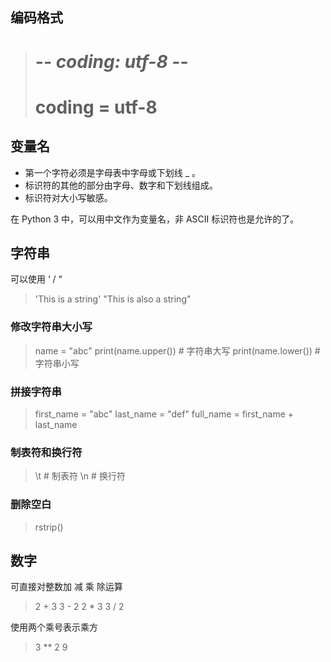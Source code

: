 ## 编码格式

># -*- coding: utf-8 -*-     
># coding = utf-8

## 变量名

-   第一个字符必须是字母表中字母或下划线 _ 。
-   标识符的其他的部分由字母、数字和下划线组成。
-   标识符对大小写敏感。

在 Python 3 中，可以用中文作为变量名，非 ASCII 标识符也是允许的了。

## 字符串

可以使用 ‘ / “ 

>'This is a string'
>"This is also a string"

### 修改字符串大小写

>name = "abc"
>print(name.upper()) # 字符串大写
>print(name.lower()) # 字符串小写

### 拼接字符串

>first_name = "abc"
>last_name = "def"
>full_name = first_name + last_name

### 制表符和换行符

>\\t # 制表符
>\\n # 换行符

### 删除空白

>rstrip() 

## 数字

可直接对整数加 减 乘 除运算

> 2 + 3
> 3 - 2
> 2 * 3
> 3 / 2

使用两个乘号表示乘方

>3 ** 2
>9